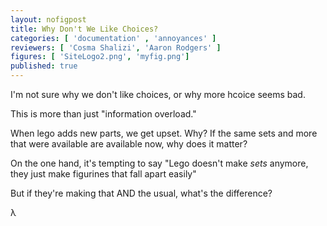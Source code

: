 ```yaml
---
layout: nofigpost
title: Why Don't We Like Choices?
categories: [ 'documentation' , 'annoyances' ]
reviewers: [ 'Cosma Shalizi', 'Aaron Rodgers' ]
figures: [ 'SiteLogo2.png', 'myfig.png']
published: true
--- 
```


I'm not sure why we don't like choices, or why more hcoice seems bad. 

This is more than just "information overload." 

When lego adds new parts, we get upset. Why? If the same sets and more that were available are available now, why does it matter? 

On the one hand, it's tempting to say "Lego doesn't make _sets_ anymore, they just make figurines that fall apart easily"

But if they're making that AND the usual, what's the difference? 


<span id="lambda">&#x3BB;</span>
